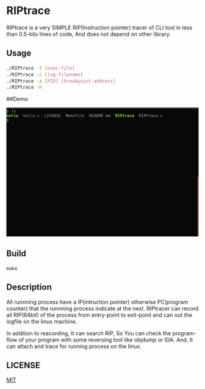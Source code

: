 # RIPtrace

RIPtrace is a very SIMPLE RIP(Instruction pointer) tracer of CLI tool in less than 0.5-kilo lines of code, And does not depend on other library.

## Usage

```bash
./RIPtrace -t [exec-file]
./RIPtrace -c [log-filename]
./RIPtrace -a [PID] [breakpoint-address]
./RIPtrace -h
```
  

 
##Demo

![](https://github.com/cakeoomoo/RIPtrace/blob/master/demo.gif)



## Build

```
make  
```

## Description

All runnning process have a IP(intruction pointer) otherwise PC(program counter) that the runnning process indicate at the next.
RIPtracer can record all RIP(64bit) of the process from entry-point to exit-point and can out the logfile on the linux machine.
  
In addition to reacording, It can search RIP, So You can check the program-flow of your program with some reversing tool like objdump or IDA.
And, It can attach and trace for running process on the linux.
  

## LICENSE

[MIT](http://b4b4r07.mit-license.org)

